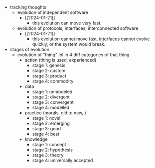   * tracking thoughts
    * evolution of independent software
      * [[2024-01-21]]
        * this evolution can move very fast.
    * evolution of protocols, interfaces, interconnected software
      * [[2024-01-21]]
        * this evolution cannot move fast. interfaces cannot evolve quickly, or the system would break.
  * stages of evolution
    * evolution of "thing" lol in 4 diff categories of that thing
      * action (thing is used, experienced)
        * stage 1: genesis
        * stage 2: custom
        * stage 3: product
        * stage 4: commodity
      * data
        * stage 1: unmodeled
        * stage 2: divergent
        * stage 3: convergent
        * stage 4: modelled
      * practice (morals, old to new, )
        * stage 1: novel
        * stage 2: emerging
        * stage 3: good
        * stage 4: best
      * knowledge
        * stage 1: concept
        * stage 2: hypothesis
        * stage 3: theory
        * stage 4: universally accepted
